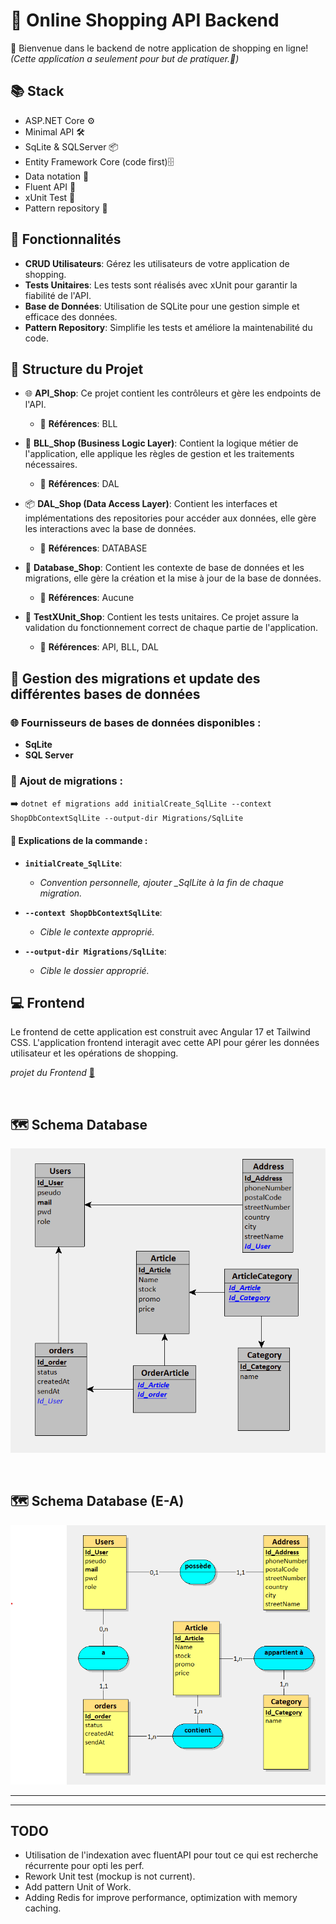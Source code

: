 # 🛒 Online Shopping API Backend

👋 Bienvenue dans le backend de notre application de shopping en ligne!   
*(Cette application a seulement pour but de pratiquer.👀)*

## 📚 Stack
- ASP.NET Core ⚙️
- Minimal API 🛠️
- SqLite & SQLServer 📦
- Entity Framework Core (code first)🗄️
- Data notation 🔑
- Fluent API 🔐
- xUnit Test 🧪
- Pattern repository 📁

## 🚀 Fonctionnalités

- **CRUD Utilisateurs**: Gérez les utilisateurs de votre application de shopping.
- **Tests Unitaires**: Les tests sont réalisés avec xUnit pour garantir la fiabilité de l'API.
- **Base de Données**: Utilisation de SQLite pour une gestion simple et efficace des données.
- **Pattern Repository**: Simplifie les tests et améliore la maintenabilité du code.

## 📂 Structure du Projet

- 🌐 **API_Shop**: Ce projet contient les contrôleurs et gère les endpoints de l'API.
    - 🔗 **Références**: BLL <br>  

- 🧠 **BLL_Shop (Business Logic Layer)**: Contient la logique métier de l'application, elle applique les règles de gestion et les traitements nécessaires.
   - 🔗 **Références**: DAL <br>  

- 📦 **DAL_Shop (Data Access Layer)**: Contient les interfaces et implémentations des repositories pour accéder aux données, elle gère les interactions avec la base de données.
   - 🔗 **Références**: DATABASE <br>  
 
- 💾 **Database_Shop**: Contient les contexte de base de données et les migrations, elle gère la création et la mise à jour de la base de données.
   - 🔗 **Références**: Aucune <br>  

- 🧪 **TestXUnit_Shop**: Contient les tests unitaires. Ce projet assure la validation du fonctionnement correct de chaque partie de l'application.
   - 🔗 **Références**: API, BLL, DAL

## 🐣 Gestion des migrations et update des différentes bases de données

### 🌐 Fournisseurs de bases de données disponibles :
- **SqLite**
- **SQL Server**

### 🚀 Ajout de migrations :
➡️ `dotnet ef migrations add initialCreate_SqlLite --context ShopDbContextSqlLite --output-dir Migrations/SqlLite`

#### 📝 Explications de la commande :
- **`initialCreate_SqlLite`**:
  - *Convention personnelle, ajouter _SqlLite à la fin de chaque migration.*

- **`--context ShopDbContextSqlLite`**:
  - *Cible le contexte approprié.*

- **`--output-dir Migrations/SqlLite`**:
  - *Cible le dossier approprié.*


## 💻 Frontend
Le frontend de cette application est construit avec Angular 17 et Tailwind CSS. L'application frontend interagit avec cette API pour gérer les données utilisateur et les opérations de shopping.

*projet du Frontend*
[🔎](https://github.com/8b477/front-shop-template)

<br> 

## 🗺️ Schema Database

![Ceci est un exemple d’image](https://github.com/8b477/back-shop-template/blob/master/Schema/schema_DB.png)

<br>  

## 🗺️ Schema Database (E-A)  

![Ceci est un exemple d’image](https://github.com/8b477/back-shop-template/blob/master/Schema/schema_DB_EA.png)


------------------- 

------------------- 


## TODO
 
- Utilisation de l'indexation avec fluentAPI pour tout ce qui est recherche récurrente pour opti les perf.
- Rework Unit test (mockup is not current).
- Add pattern Unit of Work.
- Adding Redis for improve performance, optimization with memory caching.
